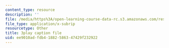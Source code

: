 ```yaml
---
content_type: resource
description: ''
file: /media/https%3A/open-learning-course-data-rc.s3.amazonaws.com/res-6-007-signals-and-systems-spring-2011/ee9010adfdb41882586347429f232922_S7MG1hgn0dY.srt
file_type: application/x-subrip
resourcetype: Other
title: 3play caption file
uid: ee9010ad-fdb4-1882-5863-47429f232922
---
```

